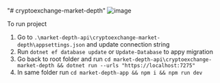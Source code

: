 "# cryptoexchange-market-depth" 
![image](https://github.com/user-attachments/assets/05a6d7fc-1dba-45cb-908b-4f5ff09509ce)

To run project
1. Go to `.\market-depth-api\cryptoexchange-market-depth\appsettings.json` and update connection string
2. Run `dotnet ef database update` or `Update-Database` to appy migration
3. Go back to root folder and run `cd market-depth-api\cryptoexchange-market-depth && dotnet run --urls "https://localhost:7275"`
4. In same folder run `cd market-depth-app && npm i && npm run dev`

